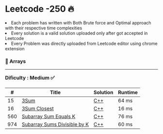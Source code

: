 # Leetcode -250 🔥

 <li> Each problem has written with Both Brute force and Optimal approach with their respective time complexities </li> 
 <li> Every solution is a valid solution uploaded only after got accepted in Leetcode </li>
 <li> Every Problem was directly uploaded from Leetcode editor using chrome extension </li> 

<h3> 📌 Arrays <br> <hr>
 Dificulty : Medium ✅ <h3> 
  
| # | Title | Solution | Runtime |
|---| ----- | -------- | ------- |
|15|[ 3Sum](https://leetcode.com/problems/3sum/)|[C++](./solutions/15.%203Sum.cpp)|64 ms|
|16|[ 3Sum Closest](https://leetcode.com/problems/3sum-closest/)|[C++](./solutions/16.%203Sum%20Closest.cpp)|16 ms|
|560|[ Subarray Sum Equals K](https://leetcode.com/problems/subarray-sum-equals-k/)|[C++](./solutions/560.%20Subarray%20Sum%20Equals%20K.cpp)|76 ms|
|974|[ Subarray Sums Divisible by K](https://leetcode.com/problems/subarray-sums-divisible-by-k/)|[C++](./solutions/974.%20Subarray%20Sums%20Divisible%20by%20K.cpp)|60 ms|
